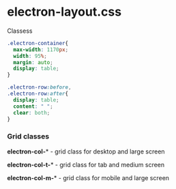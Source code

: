 # electron-layout.css


Classess

```css
.electron-container{
  max-width: 1170px;
  width: 95%;
  margin: auto;
  display: table;
}
```

```css
.electron-row:before,
.electron-row:after{
  display: table;
  content: " ";
  clear: both;
}
```

### Grid classes

**electron-col-***  - grid class for desktop and large screen

**electron-col-t-***  - grid class for tab and medium screen

**electron-col-m-***  - grid class for mobile and large screen
